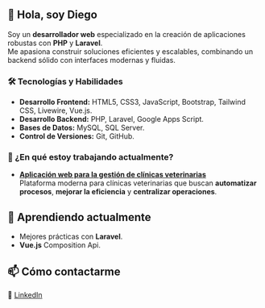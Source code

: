 ## 👋 Hola, soy Diego

Soy un **desarrollador web** especializado en la creación de aplicaciones robustas con **PHP** y **Laravel**.  
Me apasiona construir soluciones eficientes y escalables, combinando un backend sólido con interfaces modernas y fluidas.

### 🛠️ Tecnologías y Habilidades  

* **Desarrollo Frontend:** HTML5, CSS3, JavaScript, Bootstrap, Tailwind CSS, Livewire, Vue.js.
* **Desarrollo Backend:** PHP, Laravel, Google Apps Script.
* **Bases de Datos:** MySQL, SQL Server.
* **Control de Versiones:** Git, GitHub.

### 👷 ¿En qué estoy trabajando actualmente?

- [**Aplicación web para la gestión de clínicas veterinarias**](https://d-rodas.github.io/projects/)  
  Plataforma moderna para clínicas veterinarias que buscan **automatizar procesos**, **mejorar la eficiencia** y **centralizar operaciones**.

## 🌱 Aprendiendo actualmente
- Mejores prácticas con **Laravel**. 
- **Vue.js** Composition Api.

## 📫 Cómo contactarme
📧 [LinkedIn](https://www.linkedin.com/in/drodas)

